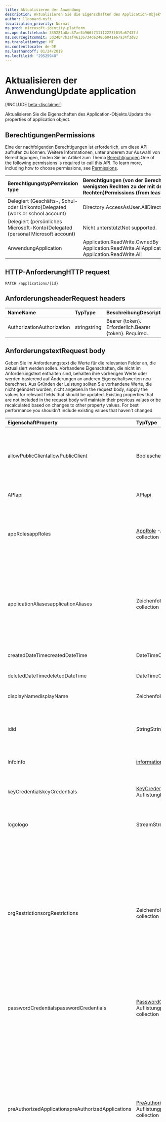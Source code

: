```yaml
---
title: Aktualisieren der Anwendung
description: Aktualisieren Sie die Eigenschaften des Application-Objekts.
author: lleonard-msft
localization_priority: Normal
ms.prod: microsoft-identity-platform
ms.openlocfilehash: 335281a0ac37ae3b966f731112223f019a67437d
ms.sourcegitcommit: 3d24047b3af46136734de2486b041e67a34f3d83
ms.translationtype: MT
ms.contentlocale: de-DE
ms.lasthandoff: 01/24/2019
ms.locfileid: "29525948"
---
```

# <a name="update-application"></a><span data-ttu-id="a6a07-103">Aktualisieren der Anwendung</span><span class="sxs-lookup"><span data-stu-id="a6a07-103">Update application</span></span>

[!INCLUDE [beta-disclaimer](../../includes/beta-disclaimer.md)]

<span data-ttu-id="a6a07-104">Aktualisieren Sie die Eigenschaften des Application-Objekts.</span><span class="sxs-lookup"><span data-stu-id="a6a07-104">Update the properties of application object.</span></span>
## <a name="permissions"></a><span data-ttu-id="a6a07-105">Berechtigungen</span><span class="sxs-lookup"><span data-stu-id="a6a07-105">Permissions</span></span>
<span data-ttu-id="a6a07-p101">Eine der nachfolgenden Berechtigungen ist erforderlich, um diese API aufrufen zu können. Weitere Informationen, unter anderem zur Auswahl von Berechtigungen, finden Sie im Artikel zum Thema [Berechtigungen](/graph/permissions-reference).</span><span class="sxs-lookup"><span data-stu-id="a6a07-p101">One of the following permissions is required to call this API. To learn more, including how to choose permissions, see [Permissions](/graph/permissions-reference).</span></span>


|<span data-ttu-id="a6a07-108">Berechtigungstyp</span><span class="sxs-lookup"><span data-stu-id="a6a07-108">Permission type</span></span>      | <span data-ttu-id="a6a07-109">Berechtigungen (von der Berechtigung mit den wenigsten Rechten zu der mit den meisten Rechten)</span><span class="sxs-lookup"><span data-stu-id="a6a07-109">Permissions (from least to most privileged)</span></span>              |
|:--------------------|:---------------------------------------------------------|
|<span data-ttu-id="a6a07-110">Delegiert (Geschäfts-, Schul- oder Unikonto)</span><span class="sxs-lookup"><span data-stu-id="a6a07-110">Delegated (work or school account)</span></span> |  <span data-ttu-id="a6a07-111">Directory.AccessAsUser.All</span><span class="sxs-lookup"><span data-stu-id="a6a07-111">Directory.AccessAsUser.All</span></span>    |
|<span data-ttu-id="a6a07-112">Delegiert (persönliches Microsoft-Konto)</span><span class="sxs-lookup"><span data-stu-id="a6a07-112">Delegated (personal Microsoft account)</span></span> | <span data-ttu-id="a6a07-113">Nicht unterstützt</span><span class="sxs-lookup"><span data-stu-id="a6a07-113">Not supported.</span></span>    |
|<span data-ttu-id="a6a07-114">Anwendung</span><span class="sxs-lookup"><span data-stu-id="a6a07-114">Application</span></span> | <span data-ttu-id="a6a07-115">Application.ReadWrite.OwnedBy Application.ReadWrite.All</span><span class="sxs-lookup"><span data-stu-id="a6a07-115">Application.ReadWrite.OwnedBy, Application.ReadWrite.All</span></span> |

## <a name="http-request"></a><span data-ttu-id="a6a07-116">HTTP-Anforderung</span><span class="sxs-lookup"><span data-stu-id="a6a07-116">HTTP request</span></span>
<!-- { "blockType": "ignored" } -->
```http
PATCH /applications/{id}
```
## <a name="request-headers"></a><span data-ttu-id="a6a07-117">Anforderungsheader</span><span class="sxs-lookup"><span data-stu-id="a6a07-117">Request headers</span></span>
| <span data-ttu-id="a6a07-118">Name</span><span class="sxs-lookup"><span data-stu-id="a6a07-118">Name</span></span>       | <span data-ttu-id="a6a07-119">Typ</span><span class="sxs-lookup"><span data-stu-id="a6a07-119">Type</span></span> | <span data-ttu-id="a6a07-120">Beschreibung</span><span class="sxs-lookup"><span data-stu-id="a6a07-120">Description</span></span>|
|:-----------|:------|:----------|
| <span data-ttu-id="a6a07-121">Authorization</span><span class="sxs-lookup"><span data-stu-id="a6a07-121">Authorization</span></span>  | <span data-ttu-id="a6a07-122">string</span><span class="sxs-lookup"><span data-stu-id="a6a07-122">string</span></span>  | <span data-ttu-id="a6a07-p102">Bearer {token}. Erforderlich.</span><span class="sxs-lookup"><span data-stu-id="a6a07-p102">Bearer {token}. Required.</span></span>  |

## <a name="request-body"></a><span data-ttu-id="a6a07-125">Anforderungstext</span><span class="sxs-lookup"><span data-stu-id="a6a07-125">Request body</span></span>
<span data-ttu-id="a6a07-p103">Geben Sie im Anforderungstext die Werte für die relevanten Felder an, die aktualisiert werden sollen. Vorhandene Eigenschaften, die nicht im Anforderungstext enthalten sind, behalten ihre vorherigen Werte oder werden basierend auf Änderungen an anderen Eigenschaftswerten neu berechnet. Aus Gründen der Leistung sollten Sie vorhandene Werte, die nicht geändert wurden, nicht angeben.</span><span class="sxs-lookup"><span data-stu-id="a6a07-p103">In the request body, supply the values for relevant fields that should be updated. Existing properties that are not included in the request body will maintain their previous values or be recalculated based on changes to other property values. For best performance you shouldn't include existing values that haven't changed.</span></span>

| <span data-ttu-id="a6a07-129">Eigenschaft</span><span class="sxs-lookup"><span data-stu-id="a6a07-129">Property</span></span>     | <span data-ttu-id="a6a07-130">Typ</span><span class="sxs-lookup"><span data-stu-id="a6a07-130">Type</span></span>   |<span data-ttu-id="a6a07-131">Beschreibung</span><span class="sxs-lookup"><span data-stu-id="a6a07-131">Description</span></span>|
|:---------------|:--------|:----------|
|<span data-ttu-id="a6a07-132">allowPublicClient</span><span class="sxs-lookup"><span data-stu-id="a6a07-132">allowPublicClient</span></span>|<span data-ttu-id="a6a07-133">Boolescher Wert</span><span class="sxs-lookup"><span data-stu-id="a6a07-133">Boolean</span></span>| <span data-ttu-id="a6a07-134">Gibt an, ob die Anwendung als öffentliche Client fungieren kann.</span><span class="sxs-lookup"><span data-stu-id="a6a07-134">Specifies if the application can act as a public client.</span></span> <span data-ttu-id="a6a07-135">Beispielsweise eine installierte Anwendung, die auf einem mobilen Gerät ausgeführt.</span><span class="sxs-lookup"><span data-stu-id="a6a07-135">For example,  an installed application running on a mobile device.</span></span> <span data-ttu-id="a6a07-136">Der Standardwert lautet *false*.</span><span class="sxs-lookup"><span data-stu-id="a6a07-136">Default value is *false*.</span></span> |
|<span data-ttu-id="a6a07-137">API</span><span class="sxs-lookup"><span data-stu-id="a6a07-137">api</span></span>|<span data-ttu-id="a6a07-138">API</span><span class="sxs-lookup"><span data-stu-id="a6a07-138">[api](../resources/api.md)</span></span>| <span data-ttu-id="a6a07-139">Gibt die Einstellungen für eine API-Anwendung.</span><span class="sxs-lookup"><span data-stu-id="a6a07-139">Specifies settings for an API application.</span></span> |
|<span data-ttu-id="a6a07-140">appRoles</span><span class="sxs-lookup"><span data-stu-id="a6a07-140">appRoles</span></span>|<span data-ttu-id="a6a07-141">[AppRole](../resources/approle.md) -Auflistung</span><span class="sxs-lookup"><span data-stu-id="a6a07-141">[appRole](../resources/approle.md) collection</span></span>|<span data-ttu-id="a6a07-142">Die Auflistung der Anwendungsrollen, die eine Anwendung deklarieren kann.</span><span class="sxs-lookup"><span data-stu-id="a6a07-142">The collection of application roles that an application may declare.</span></span> <span data-ttu-id="a6a07-143">Diese Funktionen können Benutzer, Gruppen oder Dienstprinzipale zugewiesen werden.</span><span class="sxs-lookup"><span data-stu-id="a6a07-143">These roles can be assigned to users, groups, or service principals.</span></span> <span data-ttu-id="a6a07-144">Lässt keine NULL-Werte zu.</span><span class="sxs-lookup"><span data-stu-id="a6a07-144">Not nullable.</span></span>|
|<span data-ttu-id="a6a07-145">applicationAliases</span><span class="sxs-lookup"><span data-stu-id="a6a07-145">applicationAliases</span></span>|<span data-ttu-id="a6a07-146">Zeichenfolgenauflistung</span><span class="sxs-lookup"><span data-stu-id="a6a07-146">String collection</span></span>| <span data-ttu-id="a6a07-147">Die URIs, die die Anwendung zu bestimmen.</span><span class="sxs-lookup"><span data-stu-id="a6a07-147">The URIs that identify the application.</span></span> <span data-ttu-id="a6a07-148">Weitere Informationen finden Sie unter [Application Objects und Service Principal-Objekte](https://azure.microsoft.com/documentation/articles/active-directory-application-objects/).</span><span class="sxs-lookup"><span data-stu-id="a6a07-148">For more information see, [Application Objects and Service Principal Objects](https://azure.microsoft.com/documentation/articles/active-directory-application-objects/).</span></span> <span data-ttu-id="a6a07-149">Der *any*-Operator ist für Filterausdrücke für mehrwertige Eigenschaften erforderlich.</span><span class="sxs-lookup"><span data-stu-id="a6a07-149">The *any* operator is required for filter expressions on multi-valued properties.</span></span> <span data-ttu-id="a6a07-150">Lässt keine NULL-Werte zu.</span><span class="sxs-lookup"><span data-stu-id="a6a07-150">Not nullable.</span></span> |
|<span data-ttu-id="a6a07-151">createdDateTime</span><span class="sxs-lookup"><span data-stu-id="a6a07-151">createdDateTime</span></span>|<span data-ttu-id="a6a07-152">DateTimeOffset</span><span class="sxs-lookup"><span data-stu-id="a6a07-152">DateTimeOffset</span></span>| <span data-ttu-id="a6a07-153">Das Datum und die Zeit, die die Anwendung registriert wurde.</span><span class="sxs-lookup"><span data-stu-id="a6a07-153">The date and time the application was registered.</span></span> |
|<span data-ttu-id="a6a07-154">deletedDateTime</span><span class="sxs-lookup"><span data-stu-id="a6a07-154">deletedDateTime</span></span>|<span data-ttu-id="a6a07-155">DateTimeOffset</span><span class="sxs-lookup"><span data-stu-id="a6a07-155">DateTimeOffset</span></span>| <span data-ttu-id="a6a07-156">Das Datum und die Zeit, die die Anwendung gelöscht wurde.</span><span class="sxs-lookup"><span data-stu-id="a6a07-156">The date and time the application was deleted.</span></span> |
|<span data-ttu-id="a6a07-157">displayName</span><span class="sxs-lookup"><span data-stu-id="a6a07-157">displayName</span></span>|<span data-ttu-id="a6a07-158">Zeichenfolge</span><span class="sxs-lookup"><span data-stu-id="a6a07-158">String</span></span>|<span data-ttu-id="a6a07-159">Der Anzeigename für die Anwendung.</span><span class="sxs-lookup"><span data-stu-id="a6a07-159">The display name for the application.</span></span> |
|<span data-ttu-id="a6a07-160">id</span><span class="sxs-lookup"><span data-stu-id="a6a07-160">id</span></span>|<span data-ttu-id="a6a07-161">String</span><span class="sxs-lookup"><span data-stu-id="a6a07-161">String</span></span>|<span data-ttu-id="a6a07-162">Der eindeutige Bezeichner für die Anwendung.</span><span class="sxs-lookup"><span data-stu-id="a6a07-162">The unique identifier for the application.</span></span> <span data-ttu-id="a6a07-163">Geerbt von [directoryObject](../resources/directoryobject.md).</span><span class="sxs-lookup"><span data-stu-id="a6a07-163">Inherited from [directoryObject](../resources/directoryobject.md).</span></span> <span data-ttu-id="a6a07-164">Key.</span><span class="sxs-lookup"><span data-stu-id="a6a07-164">Key.</span></span> <span data-ttu-id="a6a07-165">Lässt keine Nullwerte zu.</span><span class="sxs-lookup"><span data-stu-id="a6a07-165">Not nullable.</span></span> <span data-ttu-id="a6a07-166">Schreibgeschützt.</span><span class="sxs-lookup"><span data-stu-id="a6a07-166">Read-only.</span></span> |
|<span data-ttu-id="a6a07-167">Info</span><span class="sxs-lookup"><span data-stu-id="a6a07-167">info</span></span>|[<span data-ttu-id="a6a07-168">informationalUrl</span><span class="sxs-lookup"><span data-stu-id="a6a07-168">informationalUrl</span></span>](../resources/informationalurl.md)| <span data-ttu-id="a6a07-169">Grundlegende Profilinformationen der Anwendung.</span><span class="sxs-lookup"><span data-stu-id="a6a07-169">Basic profile information of the application.</span></span> | <span data-ttu-id="a6a07-170">Gibt die Einstellungen für installierte Clients wie desktop oder mobilen Geräten.</span><span class="sxs-lookup"><span data-stu-id="a6a07-170">Specifies settings for installed clients such as desktop or mobile devices.</span></span> |
|<span data-ttu-id="a6a07-171">keyCredentials</span><span class="sxs-lookup"><span data-stu-id="a6a07-171">keyCredentials</span></span>|<span data-ttu-id="a6a07-172">[KeyCredential](../resources/keycredential.md) -Auflistung</span><span class="sxs-lookup"><span data-stu-id="a6a07-172">[keyCredential](../resources/keycredential.md) collection</span></span>|<span data-ttu-id="a6a07-173">Die Auflistung der wichtigsten Anmeldeinformationen der Anwendung nicht zugeordnete NULL-Werte zulässt.</span><span class="sxs-lookup"><span data-stu-id="a6a07-173">The collection of key credentials associated with the application Not nullable.</span></span> |
|<span data-ttu-id="a6a07-174">logo</span><span class="sxs-lookup"><span data-stu-id="a6a07-174">logo</span></span>|<span data-ttu-id="a6a07-175">Stream</span><span class="sxs-lookup"><span data-stu-id="a6a07-175">Stream</span></span>|<span data-ttu-id="a6a07-176">Das Hauptfenster Logo für die Anwendung.</span><span class="sxs-lookup"><span data-stu-id="a6a07-176">The main logo for the application.</span></span> <span data-ttu-id="a6a07-177">Lässt keine NULL-Werte zu.</span><span class="sxs-lookup"><span data-stu-id="a6a07-177">Not nullable.</span></span> |
|<span data-ttu-id="a6a07-178">orgRestrictions</span><span class="sxs-lookup"><span data-stu-id="a6a07-178">orgRestrictions</span></span>|<span data-ttu-id="a6a07-179">Zeichenfolgenauflistung</span><span class="sxs-lookup"><span data-stu-id="a6a07-179">String collection</span></span>| <span data-ttu-id="a6a07-180">Die Organisationseinheit TenantIds, die die Anwendung beschränkt ist.</span><span class="sxs-lookup"><span data-stu-id="a6a07-180">The organizational tenantIds to which the application is restricted.</span></span>  <span data-ttu-id="a6a07-181">Wenn die Auflistung leer ist, ist die Anwendung mit mehreren Mandanten (nicht eingeschränkt).</span><span class="sxs-lookup"><span data-stu-id="a6a07-181">If the collection is empty, the application is multi-tenant (not restricted).</span></span> <span data-ttu-id="a6a07-182">Wenn die Auflistung TenantIds enthält, ist die Anwendung auf die Organisationseinheit TenantIds in der Auflistung beschränkt.</span><span class="sxs-lookup"><span data-stu-id="a6a07-182">If the collection contains tenantIds, the application is restricted to the organizational tenantIds in the collection.</span></span> <span data-ttu-id="a6a07-183">Angeben von anderen Mandanten, aber nicht die TenantId, in dem die Anwendung registriert ist, impliziert, dass die TenantId der Anwendung indirekt enthalten ist.</span><span class="sxs-lookup"><span data-stu-id="a6a07-183">Specifying other tenants but not the tenantId where the application is registered implies that the application's own tenantId is indirectly included.</span></span> |
|<span data-ttu-id="a6a07-184">passwordCredentials</span><span class="sxs-lookup"><span data-stu-id="a6a07-184">passwordCredentials</span></span>|<span data-ttu-id="a6a07-185">[PasswordCredential](../resources/passwordcredential.md) -Auflistung</span><span class="sxs-lookup"><span data-stu-id="a6a07-185">[passwordCredential](../resources/passwordcredential.md) collection</span></span>|<span data-ttu-id="a6a07-186">Die Auflistung von Anmeldeinformationen, die mit der Anwendung verbunden sind.</span><span class="sxs-lookup"><span data-stu-id="a6a07-186">The collection of password credentials associated with the application.</span></span> <span data-ttu-id="a6a07-187">Lässt keine NULL-Werte zu.</span><span class="sxs-lookup"><span data-stu-id="a6a07-187">Not nullable.</span></span>|
|<span data-ttu-id="a6a07-188">preAuthorizedApplications</span><span class="sxs-lookup"><span data-stu-id="a6a07-188">preAuthorizedApplications</span></span>|<span data-ttu-id="a6a07-189">[PreAuthorizedApplication](../resources/preauthorizedapplication.md) -Auflistung</span><span class="sxs-lookup"><span data-stu-id="a6a07-189">[preAuthorizedApplication](../resources/preauthorizedapplication.md) collection</span></span>| <span data-ttu-id="a6a07-190">Listen-Anwendungen und angeforderten Berechtigungen für implizite Zustimmung.</span><span class="sxs-lookup"><span data-stu-id="a6a07-190">Lists applications and requested permissions for implicit consent.</span></span> <span data-ttu-id="a6a07-191">Erfordert ein Administrator Zustimmung an die Anwendung bereitgestellt haben.</span><span class="sxs-lookup"><span data-stu-id="a6a07-191">Requires an admin to have provided consent to the application.</span></span> <span data-ttu-id="a6a07-192">PreAuthorizedApplications erfordern keinen den Benutzer, die angeforderten Berechtigungen zuzustimmen.</span><span class="sxs-lookup"><span data-stu-id="a6a07-192">preAuthorizedApplications do not require the user to consent to the requested permissions.</span></span> <span data-ttu-id="a6a07-193">In PreAuthorizedApplications aufgelisteten Berechtigungen erfordern keine Zustimmung des Benutzers.</span><span class="sxs-lookup"><span data-stu-id="a6a07-193">Permissions listed in preAuthorizedApplications do not require user consent.</span></span> <span data-ttu-id="a6a07-194">Keine weiteren angeforderten Berechtigungen nicht in PreAuthorizedApplications aufgeführten erfordern jedoch Zustimmung des Benutzers.</span><span class="sxs-lookup"><span data-stu-id="a6a07-194">However, any additional requested permissions not listed in preAuthorizedApplications require user consent.</span></span> |
|<span data-ttu-id="a6a07-195">requiredResourceAccess</span><span class="sxs-lookup"><span data-stu-id="a6a07-195">requiredResourceAccess</span></span>|<span data-ttu-id="a6a07-196">[RequiredResourceAccess](../resources/requiredresourceaccess.md) -Auflistung</span><span class="sxs-lookup"><span data-stu-id="a6a07-196">[requiredResourceAccess](../resources/requiredresourceaccess.md) collection</span></span>|<span data-ttu-id="a6a07-197">Gibt die Ressourcen, die diese Anwendung benötigt Zugriff auf und den Satz von OAuth berechtigungsbereiche und Anwendungsrollen, die unter jeder dieser Ressourcen benötigt werden.</span><span class="sxs-lookup"><span data-stu-id="a6a07-197">Specifies resources that this application requires access to and the set of OAuth permission scopes and application roles that it needs under each of those resources.</span></span> <span data-ttu-id="a6a07-198">Diese vor Konfiguration erforderlichen Ressourcenzugriff Laufwerke der Zustimmung wünschen.</span><span class="sxs-lookup"><span data-stu-id="a6a07-198">This pre-configuration of required resource access drives the consent experience.</span></span> <span data-ttu-id="a6a07-199">Lässt keine NULL-Werte zu.</span><span class="sxs-lookup"><span data-stu-id="a6a07-199">Not nullable.</span></span>|
|<span data-ttu-id="a6a07-200">tags</span><span class="sxs-lookup"><span data-stu-id="a6a07-200">tags</span></span>|<span data-ttu-id="a6a07-201">Zeichenfolgenauflistung</span><span class="sxs-lookup"><span data-stu-id="a6a07-201">String collection</span></span>| <span data-ttu-id="a6a07-202">Benutzerdefinierte Zeichenfolgen, die zum Kategorisieren und Identifizieren der Anwendung verwendet werden können.</span><span class="sxs-lookup"><span data-stu-id="a6a07-202">Custom strings that can be used to categorize and identify the application.</span></span> |
|<span data-ttu-id="a6a07-203">web</span><span class="sxs-lookup"><span data-stu-id="a6a07-203">web</span></span>|<span data-ttu-id="a6a07-204">Netz</span><span class="sxs-lookup"><span data-stu-id="a6a07-204">[web](../resources/web.md)</span></span>| <span data-ttu-id="a6a07-205">Gibt die Einstellungen für eine Webanwendung.</span><span class="sxs-lookup"><span data-stu-id="a6a07-205">Specifies settings for a web application.</span></span> |

## <a name="response"></a><span data-ttu-id="a6a07-206">Antwort</span><span class="sxs-lookup"><span data-stu-id="a6a07-206">Response</span></span>

<span data-ttu-id="a6a07-207">Wenn erfolgreich ist, diese Methode gibt einen `204 No Content` Antwortcode und kein Suchzeichenfolge im Antworttext zurückgegeben wird.</span><span class="sxs-lookup"><span data-stu-id="a6a07-207">If successful, this method returns a `204 No Content` response code and does not return anything in the response body.</span></span>
## <a name="example"></a><span data-ttu-id="a6a07-208">Beispiel</span><span class="sxs-lookup"><span data-stu-id="a6a07-208">Example</span></span>
##### <a name="request"></a><span data-ttu-id="a6a07-209">Anforderung</span><span class="sxs-lookup"><span data-stu-id="a6a07-209">Request</span></span>
<span data-ttu-id="a6a07-210">Nachfolgend sehen Sie ein Beispiel der Anforderung.</span><span class="sxs-lookup"><span data-stu-id="a6a07-210">Here is an example of the request.</span></span>
<!-- {
  "blockType": "request",
  "name": "update_application"
}-->
```http
PATCH https://graph.microsoft.com/beta/applications/{id}
Content-type: application/json
Content-length: 72

{
  "allowPublicClient": false,
  "displayName": "New display name"
}
```
##### <a name="response"></a><span data-ttu-id="a6a07-211">Antwort</span><span class="sxs-lookup"><span data-stu-id="a6a07-211">Response</span></span>
<span data-ttu-id="a6a07-212">Hinweis: Das hier gezeigte Antwortobjekt ist möglicherweise aus Platzgründen abgeschnitten.</span><span class="sxs-lookup"><span data-stu-id="a6a07-212">Note: The response object shown here may be truncated for brevity.</span></span> 
<!-- {
  "blockType": "response",
  "truncated": true,
  "@odata.type": "microsoft.graph.application"
} -->
```http
HTTP/1.1 204 No Content
```

<!-- uuid: 8fcb5dbc-d5aa-4681-8e31-b001d5168d79
2015-10-25 14:57:30 UTC -->
<!--
{
  "type": "#page.annotation",
  "description": "Update application",
  "keywords": "",
  "section": "documentation",
  "tocPath": "",
  "suppressions": [
    "Error: /api-reference/beta/api/application-update.md:\r\n      Exception processing links.\r\n    System.ArgumentException: Link Definition was null. Link text: !INCLUDE [beta-disclaimer](../../includes/beta-disclaimer.md)\r\n      at ApiDoctor.Validation.DocFile.get_LinkDestinations()\r\n      at ApiDoctor.Validation.DocSet.ValidateLinks(Boolean includeWarnings, String[] relativePathForFiles, IssueLogger issues, Boolean requireFilenameCaseMatch, Boolean printOrphanedFiles)"
  ]
}
-->
